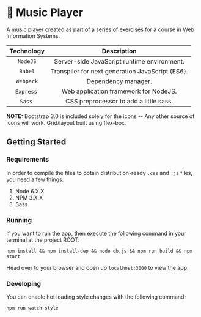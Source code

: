 # 🎵 Music Player

A music player created as part of a series of exercises for a course in Web Information Systems.

| Technology    |                     Description                    |
|:-------------:|:--------------------------------------------------:|
|  `NodeJS`     | Server-side JavaScript runtime environment.        |
|  `Babel`      | Transpiler for next generation JavaScript (ES6).   |
|  `Webpack`    | Dependency manager.                                |
|  `Express`    | Web application framework for NodeJS.              |
|  `Sass`       | CSS preprocessor to add a little sass.             |


**NOTE:** Bootstrap 3.0 is included solely for the icons -- Any other source of icons will work. Grid/layout built using flex-box.

## Getting Started

### Requirements

In order to compile the files to obtain distribution-ready `.css` and `.js` files, you need a few things:

1. Node 6.X.X
1. NPM 3.X.X
1. Sass

### Running

If you want to run the app, then execute the following command in your terminal at the project ROOT:
```
npm install && npm install-dep && node db.js && npm run build && npm start
```

Head over to your browser and open up `localhost:3000` to view the app.

### Developing

You can enable hot loading style changes with the following command:
```
npm run watch-style
```
